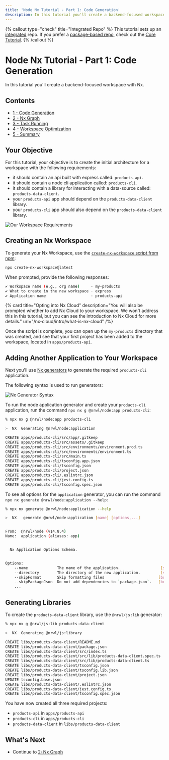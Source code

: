 ```yaml
---
title: 'Node Nx Tutorial - Part 1: Code Generation'
description: In this tutorial you'll create a backend-focused workspace with Nx.
---
```


{% callout type="check" title="Integrated Repo" %}
This tutorial sets up an [integrated](/concepts/integrated-vs-package-based) repo. If you prefer a [package-based repo](/concepts/integrated-vs-package-based), check out the [Core Tutorial](/getting-started/core-tutorial).
{% /callout %}

# Node Nx Tutorial - Part 1: Code Generation

In this tutorial you'll create a backend-focused workspace with Nx.

## Contents

- [1 - Code Generation](/node-tutorial/1-code-generation)
- [2 - Nx Graph](/node-tutorial/2-nx-graph)
- [3 - Task Running](/node-tutorial/3-task-running)
- [4 - Workspace Optimization](/node-tutorial/4-workspace-optimization)
- [5 - Summary](/node-tutorial/5-summary)

## Your Objective

For this tutorial, your objective is to create the initial architecture for a workspace with the following requirements:

- it should contain an api built with express called: `products-api`.
- it should contain a node cli application called: `products-cli`.
- it should contain a library for interacting with a data-source called: `products-data-client`.
- your `products-api` app should depend on the `products-data-client` library.
- your `products-cli` app should also depend on the `products-data-client` library.

![Our Workspace Requirements](/shared/node-tutorial/requirements-diagram.png)

## Creating an Nx Workspace

To generate your Nx Workspace, use the [`create-nx-workspace` script from npm](https://www.npmjs.com/package/create-nx-workspace):

```bash
npx create-nx-workspace@latest
```

When prompted, provide the following responses:

```bash
✔ Workspace name (e.g., org name)     · my-products
✔ What to create in the new workspace · express
✔ Application name                    · products-api
```

{% card title="Opting into Nx Cloud" description="You will also be prompted whether to add Nx Cloud to your workspace. We won't address this in this tutorial, but you can see the introduction to Nx Cloud for more details." url="/nx-cloud/intro/what-is-nx-cloud" /%}

Once the script is complete, you can open up the `my-products` directory that was created, and see that your first project has been added to the workspace, located in `apps/products-api`.

## Adding Another Application to Your Workspace

Next you'll use [Nx generators](/plugin-features/use-code-generators) to generate the required `products-cli` application.

The following syntax is used to run generators:

![Nx Generator Syntax](/shared/node-tutorial/generator-syntax.png)

To run the node application generator and create your `products-cli` application, run the command `npx nx g @nrwl/node:app products-cli`:

```bash
% npx nx g @nrwl/node:app products-cli

>  NX  Generating @nrwl/node:application

CREATE apps/products-cli/src/app/.gitkeep
CREATE apps/products-cli/src/assets/.gitkeep
CREATE apps/products-cli/src/environments/environment.prod.ts
CREATE apps/products-cli/src/environments/environment.ts
CREATE apps/products-cli/src/main.ts
CREATE apps/products-cli/tsconfig.app.json
CREATE apps/products-cli/tsconfig.json
CREATE apps/products-cli/project.json
CREATE apps/products-cli/.eslintrc.json
CREATE apps/products-cli/jest.config.ts
CREATE apps/products-cli/tsconfig.spec.json
```

To see all options for the `application` generator, you can run the command `npx nx generate @nrwl/node:application --help`:

```bash
% npx nx generate @nrwl/node:application --help

>  NX   generate @nrwl/node:application [name] [options,...]


From:  @nrwl/node (v14.8.4)
Name:  application (aliases: app)


  Nx Application Options Schema.


Options:
    --name             The name of the application.                  [string]
    --directory        The directory of the new application.         [string]
    --skipFormat       Skip formatting files                        [boolean]
    --skipPackageJson  Do not add dependencies to `package.json`.   [boolean]
    ...
```

## Generating Libraries

To create the `products-data-client` library, use the `@nrwl/js:lib` generator:

```bash
% npx nx g @nrwl/js:lib products-data-client

>  NX  Generating @nrwl/js:library

CREATE libs/products-data-client/README.md
CREATE libs/products-data-client/package.json
CREATE libs/products-data-client/src/index.ts
CREATE libs/products-data-client/src/lib/products-data-client.spec.ts
CREATE libs/products-data-client/src/lib/products-data-client.ts
CREATE libs/products-data-client/tsconfig.json
CREATE libs/products-data-client/tsconfig.lib.json
CREATE libs/products-data-client/project.json
UPDATE tsconfig.base.json
CREATE libs/products-data-client/.eslintrc.json
CREATE libs/products-data-client/jest.config.ts
CREATE libs/products-data-client/tsconfig.spec.json
```

You have now created all three required projects:

- `products-api` in `apps/products-api`
- `products-cli` in `apps/products-cli`
- `products-data-client` in `libs/products-data-client`

## What's Next

- Continue to [2: Nx Graph](/node-tutorial/2-nx-graph)
